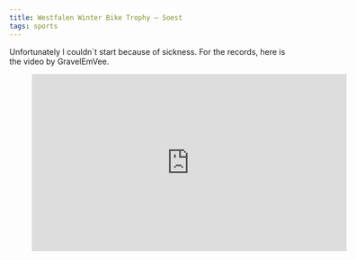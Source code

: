 ```yaml
---
title: Westfalen Winter Bike Trophy – Soest
tags: sports
---
```

Unfortunately I couldn´t start because of sickness. For the records, here is the video by GravelEmVee.

<figure>
<iframe width="560" height="315" src="https://www.youtube.com/embed/WnaRizalSJc?si=ZRpoYTW0lCp-tML8" title="YouTube video player" frameborder="0" allow="accelerometer; autoplay; clipboard-write; encrypted-media; gyroscope; picture-in-picture; web-share" referrerpolicy="strict-origin-when-cross-origin" allowfullscreen></iframe>
</figure>